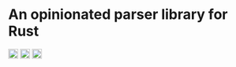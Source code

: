 An opinionated parser library for Rust
======================================

[<img alt="github" src="https://img.shields.io/badge/github-smohekey/syntax-8da0cb?style=for-the-badge&labelColor=555555&logo=github" height="20">](https://github.com/smohekey/syntax)
[<img alt="crates.io" src="https://img.shields.io/crates/v/syntax.svg?style=for-the-badge&color=fc8d62&logo=rust" height="20">](https://crates.io/crates/syntax)
[<img alt="docs.rs" src="https://img.shields.io/badge/docs.rs-syntax-66c2a5?style=for-the-badge&labelColor=555555&logo=docs.rs" height="20">](https://docs.rs/syntax)